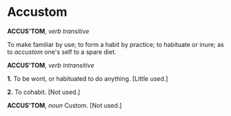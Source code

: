 # Accustom

**ACCUS'TOM**, _verb transitive_

To make familiar by use; to form a habit by practice; to habituate or inure; as to _accustom_ one's self to a spare diet.

**ACCUS'TOM**, _verb intransitive_

**1.** To be wont, or habituated to do anything. \[Little used.\]

**2.** To cohabit. \[Not used.\]

**ACCUS'TOM**, _noun_ Custom. \[Not used.\]